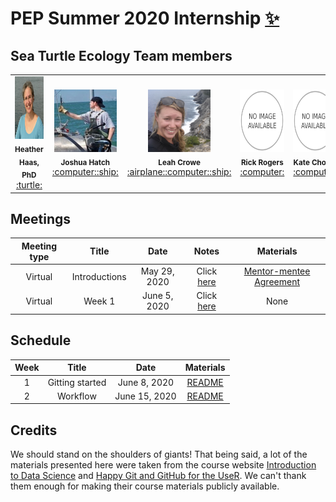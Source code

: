 # PEP Summer 2020 Internship <a href="https://www.woodsholediversity.org/pep/">:sparkles:</a>

## Sea Turtle Ecology Team members
<table>
    <tr>
        <td align = "center">
            <img width="100px" height="100px" alt="Heather Haas" src="img/HaasSmall2.jpg" />
            <br/><sub><b>Heather Haas, PhD</b></sub></a><br/>
            <a href="" title="Code">:turtle:</a>
        </td>
        <td align = "center">
            <img width="100px" height="100px" alt="Joshua Hatch" src="img/HatchSmall.jpg" />
            <br/><sub><b>Joshua Hatch</b></sub></a><br/>
            <a href="" title="Code">:computer::ship:</a>
        </td>
        <td align = "center">
            <img width="100px" height="100px" alt="Leah Crowe" src="img/Crowe.jpg" />
            <br/><sub><b>Leah Crowe</b></sub></a><br/>
            <a href="" title="Code">:airplane::computer::ship:</a>
        </td>
        <td align = "center">
            <img width="100px" height="100px" alt="Rick Rogers" src="img/default.png" />
            <br/><sub><b>Rick Rogers</b></sub></a><br/>
            <a href="" title="Code">:computer:</a>
        </td>
        <td align = "center">
            <img width="100px" height="100px" alt="Kate Choate" src="img/default.png" />
            <br/><sub><b>Kate Choate</b></sub></a><br/>
            <a href="" title="Code">:computer:</a>
        </td>
        <td align = "center">
            <img width="100px" height="100px" alt="Christopher Sandoval" src="img/utep_logo.png" />
            <br/><sub><b>Christopher Sandoval</b></sub></a><br/>
            <a href="" title="Code">:computer:</a>
        </td>
    </tr>
</table>

## Meetings
| Meeting type | Title | Date | Notes | Materials |
| :---: | :---: | :---: | :---: | :---: |
| Virtual | Introductions | May 29, 2020 | Click [here](https://docs.google.com/document/d/1iqOUm5e4UyHBLjaCJyvbvfXfv8V2INnmWWQokkJhZqE/edit?usp=sharing) | [Mentor-mentee Agreement](https://docs.google.com/document/d/1U9JwfIqtUa--cNdYOpbBjmLP1cpyFvBQqz4LzOSyZeI/edit?usp=sharing) |
| Virtual | Week 1 | June 5, 2020 | Click [here](https://docs.google.com/document/d/13_i8dGmxDLojX-7ZNn7idtqVwm94vd96K8r4ozlZMAQ/edit?usp=sharing) | None |

## Schedule
| Week | Title | Date | Materials |
| :---: | :---: | :---: | :---: |
| 1 | Gitting started | June 8, 2020 | [README](week_1) | 
| 2 | Workflow | June 15, 2020 | [README](week_2) | 

## Credits
We should stand on the shoulders of giants! That being said, a lot of the materials presented here were taken from the course website [Introduction to Data Science](https://datasciencelabs.github.io/) and [Happy Git and GitHub for the UseR](https://happygitwithr.com/). We can't thank them enough for making their course materials publicly available.